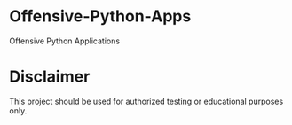 # Offensive-Python-Apps
Offensive Python Applications

# Disclaimer
This project should be used for authorized testing or educational purposes only.
